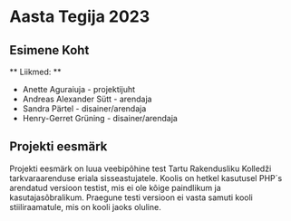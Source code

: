 # Aasta Tegija 2023
## Esimene Koht

** Liikmed: **
* Anette Aguraiuja - projektijuht
* Andreas Alexander Sütt - arendaja
* Sandra Pärtel - disainer/arendaja
* Henry-Gerret Grüning - disainer/arendaja

## Projekti eesmärk

Projekti eesmärk on luua veebipõhine test Tartu Rakendusliku Kolledži tarkvaraarenduse eriala sisseastujatele.
Koolis on hetkel kasutusel PHP´s arendatud versioon testist, mis ei ole kõige paindlikum ja kasutajasõbralikum.
Praegune testi versioon ei vasta samuti kooli stiiliraamatule, mis on kooli jaoks oluline.
